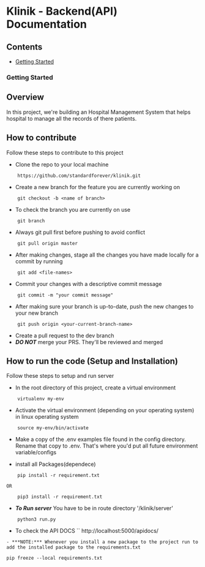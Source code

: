 # Klinik - Backend(API) Documentation

## Contents
- [Getting Started](#getting-started)

### Getting Started

## Overview
In this project, we're building an Hospital Management System that helps hospital to manage all the records of there patients.

## How to contribute
Follow these steps to contribute to this project
- Clone the repo to your local machine
```
	https://github.com/standardforever/klinik.git
```
- Create a new branch for the feature you are currently working on
```
	git checkout -b <name of branch>
```
- To check the branch you are currently on use
```
	git branch
```
- Always git pull first before pushing to avoid conflict 
```
	git pull origin master
```
- After making changes, stage all the changes you have made locally for a commit by running 
```
	git add <file-names>
```
- Commit your changes with a descriptive commit message
```
	git commit -m "your commit message"
```
- After making sure your branch is up-to-date, push the new changes to your new branch
```
	git push origin <your-current-branch-name>
```
- Create a pull request to the dev branch
- ***DO NOT*** merge your PRS. They'll be reviewed and merged

## How to run the code (Setup and Installation)
Follow these steps to setup and run server

- In the root directory of this project, create a virtual environment
```
	virtualenv my-env
```
- Activate the virtual environment (depending on your operating system) in linux operating system
```
	source my-env/bin/activate
```
- Make a copy of the .env examples file found in the config directory. Rename that copy to .env. That's where you'd put all future environment variable/configs

- install all Packages(dependece) 
```
	pip install -r requirement.txt 
```
	OR
```
	pip3 install -r requirement.txt
```
- ***To Run server***  You have to be in route directory '/klinik/server'
```
	python3 run.py
```
- To check the API DOCS
``
    http://localhost:5000/apidocs/
```
- ***NOTE:*** Whenever you install a new package to the project run to add the installed package to the requirements.txt
```
	pip freeze --local requirements.txt
```
